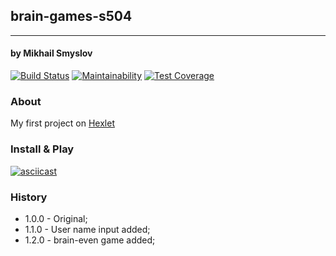 ## brain-games-s504
______________________
#### by Mikhail Smyslov

[![Build Status](https://travis-ci.com/mikhailsmyslov/project-lvl1-s504.svg?branch=master)](https://travis-ci.com/mikhailsmyslov/project-lvl1-s504)
[![Maintainability](https://api.codeclimate.com/v1/badges/a99a88d28ad37a79dbf6/maintainability)](https://codeclimate.com/github/codeclimate/codeclimate/maintainability)
[![Test Coverage](https://api.codeclimate.com/v1/badges/a99a88d28ad37a79dbf6/test_coverage)](https://codeclimate.com/github/codeclimate/codeclimate/test_coverage)

### About
My first project on [Hexlet](https://ru.hexlet.io)

### Install & Play
[![asciicast](https://asciinema.org/a/QssSp9ZwTzu6bpbe0LziuLHMg.svg)](https://asciinema.org/a/QssSp9ZwTzu6bpbe0LziuLHMg)

### History
- 1.0.0 - Original;
- 1.1.0 - User name input added;
- 1.2.0 - brain-even game added;